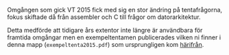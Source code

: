 Omgången som gick VT 2015 fick med sig en stor ändring på tentafrågorna, 
fokus skiftade då från assembler och C till frågor om datorarkitektur.

Detta medförde att tidigare års extentor inte längre är användbara för 
framtida omgångar men en exempeltentamen publicerades vilken ni finner i denna mapp (`exempeltenta2015.pdf`) som ursprungligen kom [härifrån](http://www.eit.lth.se/fileadmin/eit/courses/eit070/2015/EIT070tenta1.pdf).
